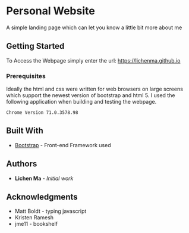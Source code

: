 # Personal Website

A simple landing page which can let you know a little bit more about me 

## Getting Started

To Access the Webpage simply enter the url: https://lichenma.github.io 

### Prerequisites

Ideally the html and css were written for web browsers on large screens which support the newest version of bootstrap and html 5.
I used the following application when building and testing the webpage.

```
Chrome Version 71.0.3578.98
```

## Built With

* [Bootstrap](https://getbootstrap.com/docs/4.2/getting-started/download/) - Front-end Framework used

## Authors

* **Lichen Ma** - *Initial work* 

## Acknowledgments

* Matt Boldt - typing javascript
* Kristen Ramesh 
* jme11 - bookshelf
